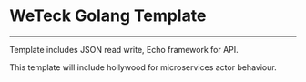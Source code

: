 # WeTeck Golang Template
<hr />
Template includes JSON read write, Echo framework for API.

This template will include hollywood for microservices actor behaviour.
